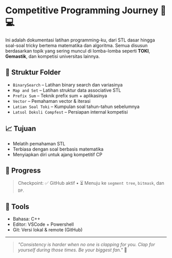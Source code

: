 # Competitive Programming Journey 🧠💻

Ini adalah dokumentasi latihan programming-ku, dari STL dasar hingga soal-soal tricky bertema matematika dan algoritma. Semua disusun berdasarkan topik yang sering muncul di lomba-lomba seperti **TOKI**, **Gemastik**, dan kompetisi universitas lainnya.

## 📁 Struktur Folder
- `BinarySearch` – Latihan binary search dan variasinya
- `Map and Set` – Latihan struktur data associative STL
- `Prefix Sum` – Teknik prefix sum + aplikasinya
- `Vector` – Pemahaman vector & iterasi
- `Latian Soal Toki` – Kumpulan soal tahun-tahun sebelumnya
- `Latsol Doksli Compfest` – Persiapan internal kompetisi

## 📈 Tujuan
- Melatih pemahaman STL
- Terbiasa dengan soal berbasis matematika
- Menyiapkan diri untuk ajang kompetitif CP

## 📌 Progress
> Checkpoint: ✅ GitHub aktif • ⏳ Menuju ke `segment tree`, `bitmask`, dan `DP`.

## 🔧 Tools
- Bahasa: C++
- Editor: VSCode + Powershell
- Git: Versi lokal & remote (GitHub)

---

> _"Consistency is harder when no one is clapping for you. Clap for yourself during those times. Be your biggest fan."_ 👏

